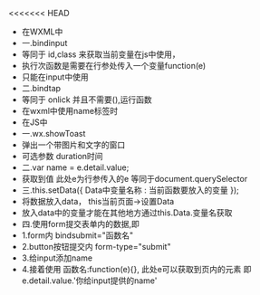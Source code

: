 <<<<<<< HEAD
* 在WXML中  
 * 一.bindinput   
  * 等同于 id,class 来获取当前变量在js中使用，  
  * 执行次函数是需要在行参处传入一个变量function(e)  
  * 只能在input中使用  
 * 二.bindtap   
  * 等同于 onlick   并且不需要(),运行函数  
  * 在wxml中使用name标签时
* 在JS中  
 * 一.wx.showToast  
  * 弹出一个带图片和文字的窗口   
  * 可选参数 duration时间  
 * 二.var name = e.detail.value;    
  * 获取到值 此处e为行参传入的e 等同于document.querySelector  
 * 三.this.setData({ Data中变量名称 : 当前函数要放入的变量 });  
  * 将数据放入data， this当前页面->设置Data  
  * 放入data中的变量才能在其他地方通过this.Data.变量名获取
 * 四.使用form提交表单内的数据,即  
  * 1.form内 bindsubmit="函数名"  
  * 2.button按钮提交内 form-type="submit"  
  * 3.给input添加name
  * 4.接着使用 函数名:function(e){}, 此处e可以获取到页内的元素  即e.detail.value.'你给input提供的name'
  


  
